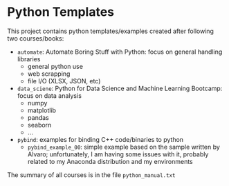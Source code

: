 # Python Templates

This project contains python templates/examples created after following two courses/books:

- `automate`: Automate Boring Stuff with Python: focus on general handling libraries
    - general python use
    - web scrapping
    - file I/O (XLSX, JSON, etc)
- `data_sciene`: Python for Data Science and Machine Learning Bootcamp: focus on data analysis
    - numpy
    - matplotlib
    - pandas
    - seaborn
    - ...
- `pybind`: examples for binding C++ code/binaries to python 
	- `pybind_example_00`: simple example based on the sample written by Alvaro; unfortunately, I am having some issues with it, probably related to my Anaconda distribution and my environments


The summary of all courses is in the file `python_manual.txt`
